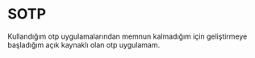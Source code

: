 # SOTP

Kullandığım otp uygulamalarından memnun kalmadığım için geliştirmeye başladığım açık kaynaklı olan otp uygulamam.
